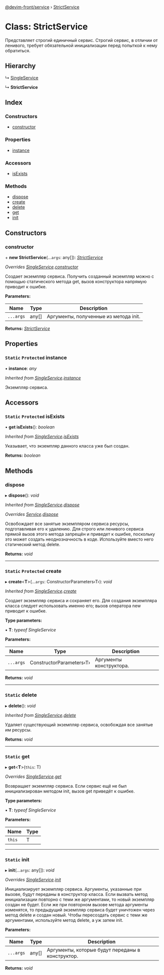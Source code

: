 [@devim-front/service](../README.md) › [StrictService](strictservice.md)

# Class: StrictService

Представляет строгий единичный сервис. Строгий сервис, в отличии от ленивого,
требует обязательной инициализации перед попыткой к нему обратиться.

## Hierarchy

  ↳ [SingleService](singleservice.md)

  ↳ **StrictService**

## Index

### Constructors

* [constructor](strictservice.md#markdown-header-constructor)

### Properties

* [instance](strictservice.md#markdown-header-static-protected-instance)

### Accessors

* [isExists](strictservice.md#markdown-header-static-protected-isexists)

### Methods

* [dispose](strictservice.md#markdown-header-dispose)
* [create](strictservice.md#markdown-header-static-protected-create)
* [delete](strictservice.md#markdown-header-static-delete)
* [get](strictservice.md#markdown-header-static-get)
* [init](strictservice.md#markdown-header-static-init)

## Constructors

### <a id="markdown-header-constructor" name="markdown-header-constructor"></a>  constructor

\+ **new StrictService**(...`args`: any[]): *[StrictService](strictservice.md)*

*Overrides [SingleService](singleservice.md).[constructor](singleservice.md#markdown-header-constructor)*

Создает экземпляр сервиса. Получить созданный экземпляр можно с помощью
статического метода get, вызов конструктора напрямую приводит к ошибке.

**Parameters:**

Name | Type | Description |
------ | ------ | ------ |
`...args` | any[] | Аргументы, полученные из метода init.  |

**Returns:** *[StrictService](strictservice.md)*

## Properties

### <a id="markdown-header-static-protected-instance" name="markdown-header-static-protected-instance"></a> `Static` `Protected` instance

▪ **instance**: *any*

*Inherited from [SingleService](singleservice.md).[instance](singleservice.md#markdown-header-static-protected-instance)*

Экземпляр сервиса.

## Accessors

### <a id="markdown-header-static-protected-isexists" name="markdown-header-static-protected-isexists"></a> `Static` `Protected` isExists

• **get isExists**(): *boolean*

*Inherited from [SingleService](singleservice.md).[isExists](singleservice.md#markdown-header-static-protected-isexists)*

Указывает, что экземпляр данного класса уже был создан.

**Returns:** *boolean*

## Methods

### <a id="markdown-header-dispose" name="markdown-header-dispose"></a>  dispose

▸ **dispose**(): *void*

*Inherited from [SingleService](singleservice.md).[dispose](singleservice.md#markdown-header-dispose)*

*Overrides [Service](service.md).[dispose](service.md#markdown-header-dispose)*

Освобождает все занятые экземпляром сервиса ресурсы, подготавливая его к
удалению. Для строго или ленивого сервиса прямой вызов этого метода
запрещён и приведет к ошибке, поскольку это может создать неоднозначность
в коде. Используйте вместо него статический метод delete.

**Returns:** *void*

___

### <a id="markdown-header-static-protected-create" name="markdown-header-static-protected-create"></a> `Static` `Protected` create

▸ **create**<**T**>(...`args`: ConstructorParameters‹T›): *void*

*Inherited from [SingleService](singleservice.md).[create](singleservice.md#markdown-header-static-protected-create)*

Создает экземпляр сервиса и сохраняет его. Для создания экземпляра класса
следует использовать именно его; вызов оператора new приводит к ошибке.

**Type parameters:**

▪ **T**: *typeof SingleService*

**Parameters:**

Name | Type | Description |
------ | ------ | ------ |
`...args` | ConstructorParameters‹T› | Аргументы конструктора.  |

**Returns:** *void*

___

### <a id="markdown-header-static-delete" name="markdown-header-static-delete"></a> `Static` delete

▸ **delete**(): *void*

*Inherited from [SingleService](singleservice.md).[delete](singleservice.md#markdown-header-static-delete)*

Удаляет существующий экземпляр сервиса, освобождая все занятые им ресурсы.

**Returns:** *void*

___

### <a id="markdown-header-static-get" name="markdown-header-static-get"></a> `Static` get

▸ **get**<**T**>(`this`: T)

*Overrides [SingleService](singleservice.md).[get](singleservice.md#markdown-header-static-get)*

Возвращает экземпляр сервиса. Если сервис ещё не был инициализирован
методом init, вызов get приведёт к ошибке.

**Type parameters:**

▪ **T**: *typeof SingleService*

**Parameters:**

Name | Type |
------ | ------ |
`this` | T |

___

### <a id="markdown-header-static-init" name="markdown-header-static-init"></a> `Static` init

▸ **init**(...`args`: any[]): *void*

*Overrides [SingleService](singleservice.md).[init](singleservice.md#markdown-header-static-init)*

Инициализирует экземпляр сервиса. Аргументы, указанные при вызове, будут
переданы в конструктор класса. Если вызвать метод инициализации повторно с
теми же аргументами, то новый экземпляр создан не будет. Если же при
повторном вызове метода аргументы изменятся, то предыдущий экземпляр
сервиса будет уничтожен через метод delete и создан новый. Чтобы
пересоздать сервис с теми же аргументами, используйте метод delete, а
уж затем init.

**Parameters:**

Name | Type | Description |
------ | ------ | ------ |
`...args` | any[] | Аргументы, которые будут переданы в конструктор.  |

**Returns:** *void*
